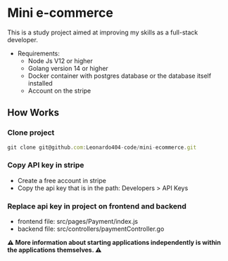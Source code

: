 # Mini e-commerce

This is a study project aimed at improving my skills as a full-stack developer.

- Requirements:
  - Node Js V12 or higher
  - Golang version 14 or higher
  - Docker container with postgres database or the database itself installed
  - Account on the stripe

## How Works

### Clone project

```jsx
git clone git@github.com:Leonardo404-code/mini-ecommerce.git
```

### Copy API key in stripe

- Create a free account in stripe
- Copy the api key that is in the path: Developers > API Keys

### Replace api key in project on frontend and backend

- frontend file: src/pages/Payment/index.js
- backend file: src/controllers/paymentController.go

**⚠️ More information about starting applications independently is within the applications themselves. ⚠️**
